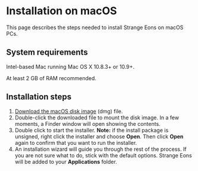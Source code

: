 # Installation on macOS

This page describes the steps needed to install Strange Eons on macOS PCs.

## System requirements

Intel-based Mac running Mac OS X 10.8.3+ or 10.9+.

At least 2 GB of RAM recommended.

## Installation steps

1. [Download the macOS disk image](http://cgjennings.ca/eons/download/update.html?platform=osx) (dmg) file.
2. Double-click the downloaded file to mount the disk image. In a few moments, a Finder window will open showing the contents.
3. Double click to start the installer.
   **Note:** if the install package is unsigned, right click the installer and choose **Open**. Then click **Open** again to confirm that you want to run the installer.
4. An installation wizard will guide you through the rest of the process. If you are not sure what to do, stick with the default options. Strange Eons will be added to your **Applications** folder.